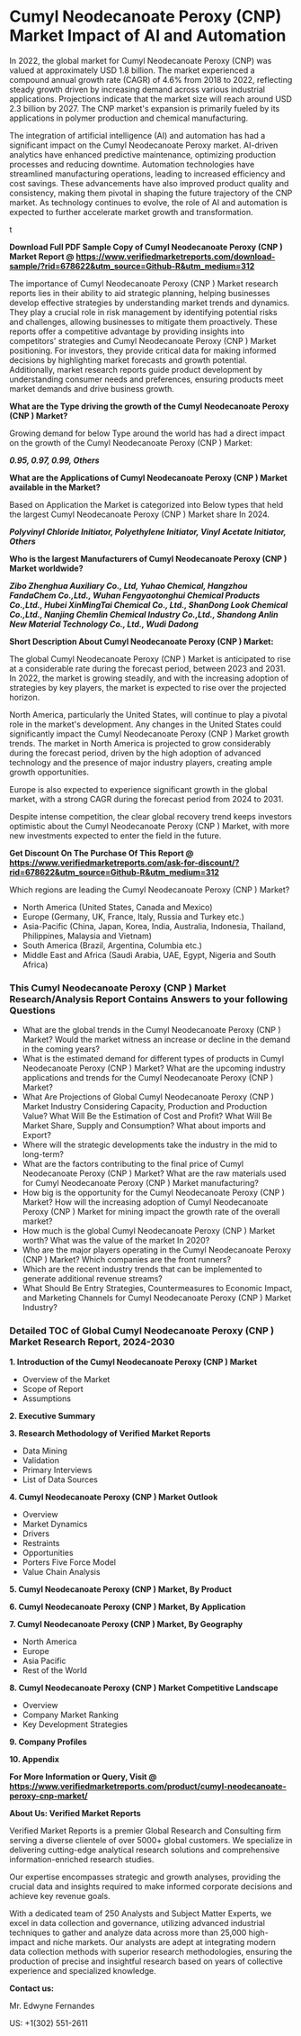 <meta name="title" content="Global Cumyl Neodecanoate Peroxy (CNP) Market Impact of AI and Automation"><meta name="description" content="In 2022, the global market for Cumyl Neodecanoate Peroxy (CNP) was valued at approximately USD 1.8 billion. The market experienced a compound annual growth rate (CAGR)"><meta name="title" content="Cumyl Neodecanoate Peroxy (CNP) Market Size, Share, Scope, Trends, Growth, Opportunities, Analysis, Forecast"><h1>Cumyl Neodecanoate Peroxy (CNP) Market Impact of AI and Automation</h1><p>In 2022, the global market for Cumyl Neodecanoate Peroxy (CNP) was valued at approximately USD 1.8 billion. The market experienced a compound annual growth rate (CAGR) of 4.6% from 2018 to 2022, reflecting steady growth driven by increasing demand across various industrial applications. Projections indicate that the market size will reach around USD 2.3 billion by 2027. The CNP market's expansion is primarily fueled by its applications in polymer production and chemical manufacturing.</p><p>The integration of artificial intelligence (AI) and automation has had a significant impact on the Cumyl Neodecanoate Peroxy market. AI-driven analytics have enhanced predictive maintenance, optimizing production processes and reducing downtime. Automation technologies have streamlined manufacturing operations, leading to increased efficiency and cost savings. These advancements have also improved product quality and consistency, making them pivotal in shaping the future trajectory of the CNP market. As technology continues to evolve, the role of AI and automation is expected to further accelerate market growth and transformation.</p>t</p><p id="" class=""><strong>Download Full PDF Sample Copy of Cumyl Neodecanoate Peroxy (CNP ) Market Report @ <a href="https://www.verifiedmarketreports.com/download-sample/?rid=678622&utm_source=Github-R&utm_medium=312" target="_blank">https://www.verifiedmarketreports.com/download-sample/?rid=678622&utm_source=Github-R&utm_medium=312</a></strong></p><p>The importance of&nbsp;Cumyl Neodecanoate Peroxy (CNP ) Market research reports lies in their ability to aid strategic planning, helping businesses develop effective strategies by understanding market trends and dynamics. They play a crucial role in risk management by identifying potential risks and challenges, allowing businesses to mitigate them proactively. These reports offer a competitive advantage by providing insights into competitors' strategies and Cumyl Neodecanoate Peroxy (CNP ) Market positioning. For investors, they provide critical data for making informed decisions by highlighting market forecasts and growth potential. Additionally, market research reports guide product development by understanding consumer needs and preferences, ensuring products meet market demands and drive business growth.</p><p><strong>What are the&nbsp;Type driving the growth of the Cumyl Neodecanoate Peroxy (CNP ) Market?</strong></p><p id="" class="">Growing demand for below Type around the world has had a direct impact on the growth of the Cumyl Neodecanoate Peroxy (CNP ) Market:</p><em><strong>0.95, 0.97, 0.99, Others</strong></em></p><strong>What are the&nbsp;Applications&nbsp;of Cumyl Neodecanoate Peroxy (CNP ) Market available in the Market?</strong></p><p id="" class="">Based on Application the Market is categorized into Below types that held the largest Cumyl Neodecanoate Peroxy (CNP ) Market share In 2024.</p><em><strong>Polyvinyl Chloride Initiator, Polyethylene Initiator, Vinyl Acetate Initiator, Others</strong></em></p><strong>Who is the largest Manufacturers of Cumyl Neodecanoate Peroxy (CNP ) Market worldwide?</strong></p><p><em><strong>Zibo Zhenghua Auxiliary Co., Ltd, Yuhao Chemical, Hangzhou FandaChem Co.,Ltd., Wuhan Fengyaotonghui Chemical Products Co.,Ltd., Hubei XinMingTai Chemical Co., Ltd., ShanDong Look Chemical Co.,Ltd., Nanjing Chemlin Chemical Industry Co.,Ltd., Shandong Anlin New Material Technology Co., Ltd., Wudi Dadong</strong></em></p><p id="" class=""><strong>Short Description About Cumyl Neodecanoate Peroxy (CNP ) Market:</strong></p><p>The global Cumyl Neodecanoate Peroxy (CNP ) Market is anticipated to rise at a considerable rate during the forecast period, between 2023 and 2031. In 2022, the market is growing steadily, and with the increasing adoption of strategies by key players, the market is expected to rise over the projected horizon.</p><p>North America, particularly the United States, will continue to play a pivotal role in the market's development. Any changes in the United States could significantly impact the Cumyl Neodecanoate Peroxy (CNP ) Market growth trends. The market in North America is projected to grow considerably during the forecast period, driven by the high adoption of advanced technology and the presence of major industry players, creating ample growth opportunities.</p><p>Europe is also expected to experience significant growth in the global market, with a strong CAGR during the forecast period from 2024 to 2031.</p><p>Despite intense competition, the clear global recovery trend keeps investors optimistic about the Cumyl Neodecanoate Peroxy (CNP ) Market, with more new investments expected to enter the field in the future.</p><p id="" class=""><strong>Get Discount On The Purchase Of This Report @ <a href="https://www.verifiedmarketreports.com/ask-for-discount/?rid=678622&utm_source=Github-R&utm_medium=312" target="_blank">https://www.verifiedmarketreports.com/ask-for-discount/?rid=678622&utm_source=Github-R&utm_medium=312</a></strong></p>Which regions are leading the Cumyl Neodecanoate Peroxy (CNP ) Market?</p><ul><li>North America (United States, Canada and Mexico)</li><li>Europe (Germany, UK, France, Italy, Russia and Turkey etc.)</li><li>Asia-Pacific (China, Japan, Korea, India, Australia, Indonesia, Thailand, Philippines, Malaysia and Vietnam)</li><li>South America (Brazil, Argentina, Columbia etc.)</li><li>Middle East and Africa (Saudi Arabia, UAE, Egypt, Nigeria and South Africa)</li></ul><h3 id="" class="">This Cumyl Neodecanoate Peroxy (CNP ) Market Research/Analysis Report Contains Answers to your following Questions</h3><ul><li>What are the global trends in the Cumyl Neodecanoate Peroxy (CNP ) Market? Would the market witness an increase or decline in the demand in the coming years?</li><li>What is the estimated demand for different types of products in Cumyl Neodecanoate Peroxy (CNP ) Market? What are the upcoming industry applications and trends for the Cumyl Neodecanoate Peroxy (CNP ) Market?</li><li>What Are Projections of Global Cumyl Neodecanoate Peroxy (CNP ) Market Industry Considering Capacity, Production and Production Value? What Will Be the Estimation of Cost and Profit? What Will Be Market Share, Supply and Consumption? What about imports and Export?</li><li>Where will the strategic developments take the industry in the mid to long-term?</li><li>What are the factors contributing to the final price of Cumyl Neodecanoate Peroxy (CNP ) Market? What are the raw materials used for Cumyl Neodecanoate Peroxy (CNP ) Market manufacturing?</li><li>How big is the opportunity for the Cumyl Neodecanoate Peroxy (CNP ) Market? How will the increasing adoption of Cumyl Neodecanoate Peroxy (CNP ) Market for mining impact the growth rate of the overall market?</li><li>How much is the global Cumyl Neodecanoate Peroxy (CNP ) Market worth? What was the value of the market In 2020?</li><li>Who are the major players operating in the Cumyl Neodecanoate Peroxy (CNP ) Market? Which companies are the front runners?</li><li>Which are the recent industry trends that can be implemented to generate additional revenue streams?</li><li>What Should Be Entry Strategies, Countermeasures to Economic Impact, and Marketing Channels for Cumyl Neodecanoate Peroxy (CNP ) Market Industry?</li></ul><h3 id="" class="">Detailed TOC of Global Cumyl Neodecanoate Peroxy (CNP ) Market Research Report, 2024-2030</h3><p id="" class=""><strong>1. Introduction of the Cumyl Neodecanoate Peroxy (CNP ) Market</strong></p><ul><li>Overview of the Market</li><li>Scope of Report</li><li>Assumptions</li></ul><p id="" class=""><strong>2. Executive Summary</strong></p><p id="" class=""><strong>3. Research Methodology of Verified Market Reports</strong></p><ul><li>Data Mining</li><li>Validation</li><li>Primary Interviews</li><li>List of Data Sources</li></ul><p id="" class=""><strong>4. Cumyl Neodecanoate Peroxy (CNP ) Market Outlook</strong></p><ul><li>Overview</li><li>Market Dynamics</li><li>Drivers</li><li>Restraints</li><li>Opportunities</li><li>Porters Five Force Model</li><li>Value Chain Analysis</li></ul><p id="" class=""><strong>5. Cumyl Neodecanoate Peroxy (CNP ) Market, By Product</strong></p><p id="" class=""><strong>6. Cumyl Neodecanoate Peroxy (CNP ) Market, By Application</strong></p><p id="" class=""><strong>7. Cumyl Neodecanoate Peroxy (CNP ) Market, By Geography</strong></p><ul><li>North America</li><li>Europe</li><li>Asia Pacific</li><li>Rest of the World</li></ul><p id="" class=""><strong>8. Cumyl Neodecanoate Peroxy (CNP ) Market Competitive Landscape</strong></p><ul><li>Overview</li><li>Company Market Ranking</li><li>Key Development Strategies</li></ul><p id="" class=""><strong>9. Company Profiles</strong></p><p id="" class=""><strong>10. Appendix</strong></p><p id="" class=""><strong>For More Information or Query, Visit @ <a href="https://www.verifiedmarketreports.com/product/cumyl-neodecanoate-peroxy-cnp-market/" target="_blank">https://www.verifiedmarketreports.com/product/cumyl-neodecanoate-peroxy-cnp-market/</a></strong></p><p id="" class=""><strong>About Us: Verified Market Reports</strong></p><p id="" class="">Verified Market Reports is a premier Global Research and Consulting firm serving a diverse clientele of over 5000+ global customers. We specialize in delivering cutting-edge analytical research solutions and comprehensive information-enriched research studies.</p><p id="" class="">Our expertise encompasses strategic and growth analyses, providing the crucial data and insights required to make informed corporate decisions and achieve key revenue goals.</p><p id="" class="">With a dedicated team of 250 Analysts and Subject Matter Experts, we excel in data collection and governance, utilizing advanced industrial techniques to gather and analyze data across more than 25,000 high-impact and niche markets. Our analysts are adept at integrating modern data collection methods with superior research methodologies, ensuring the production of precise and insightful research based on years of collective experience and specialized knowledge.</p><p id="" class=""><strong>Contact us:</strong></p><p id="" class="">Mr. Edwyne Fernandes</p><p id="" class="">US: +1(302) 551-2611</p>